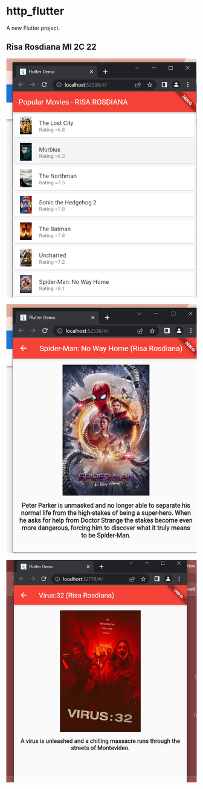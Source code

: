 # http_flutter

A new Flutter project.

## Risa Rosdiana MI 2C 22 
![J7](img/01.png)

![J7](img/02.png)

![J7](img/03.png)
